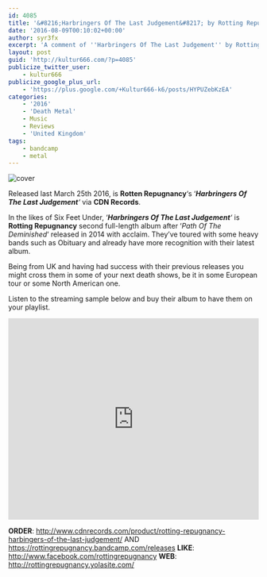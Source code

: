 ```yaml
---
id: 4085
title: '&#8216;Harbringers Of The Last Judgement&#8217; by Rotting Repugnancy &#8211; A Comment'
date: '2016-08-09T00:10:02+00:00'
author: syr3fx
excerpt: 'A comment of ''Harbringers Of The Last Judgement'' by Rotting Repugnancy (2016)'
layout: post
guid: 'http://kultur666.com/?p=4085'
publicize_twitter_user:
    - kultur666
publicize_google_plus_url:
    - 'https://plus.google.com/+Kultur666-k6/posts/HYPUZebKzEA'
categories:
    - '2016'
    - 'Death Metal'
    - Music
    - Reviews
    - 'United Kingdom'
tags:
    - bandcamp
    - metal
---
```


![cover](http://localhost:8080/wp-content/uploads/2016/08/cover2.jpg)

Released last March 25th 2016, is **Rotten Repugnancy**‘s ‘***Harbringers Of The Last Judgement**‘* via **CDN Records**.

In the likes of Six Feet Under, ‘***Harbringers Of The Last Judgement**‘* is **Rotting Repugnancy** second full-length album after ‘*Path Of The Deminished*‘ released in 2014 with acclaim. They’ve toured with some heavy bands such as Obituary and already have more recognition with their latest album.

Being from UK and having had success with their previous releases you might cross them in some of your next death shows, be it in some European tour or some North American one.

Listen to the streaming sample below and buy their album to have them on your playlist.

<iframe style="border: 0; width: 100%; height: 406px;" src="https://bandcamp.com/EmbeddedPlayer/album=1599425759/size=large/bgcol=333333/linkcol=e99708/tracklist=false/transparent=true/" seamless></iframe>

**ORDER**: <http://www.cdnrecords.com/product/rotting-repugnancy-harbingers-of-the-last-judgement/> AND <https://rottingrepugnancy.bandcamp.com/releases>
**LIKE**: <http://www.facebook.com/rottingrepugnancy>
**WEB**: <http://rottingrepugnancy.yolasite.com/>